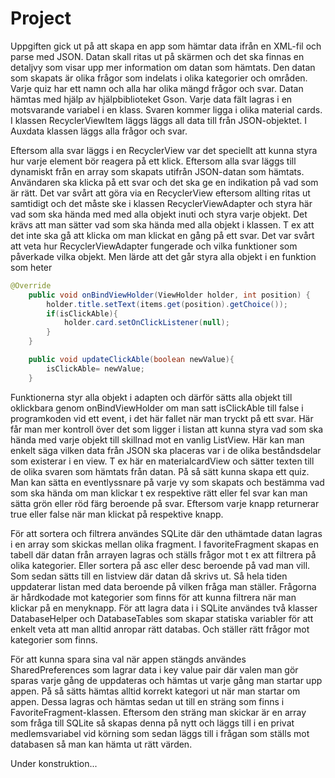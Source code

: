 # Project

Uppgiften gick ut på att skapa en app som hämtar data ifrån en XML-fil och parse med JSON.
Datan skall ritas ut på skärmen och det ska finnas en detaljvy som visar upp mer information om datan som hämtats.
Den datan som skapats är olika frågor som indelats i olika kategorier och områden. Varje quiz har ett namn och alla har olika mängd frågor och svar.
Datan hämtas med hjälp av hjälpbiblioteket Gson. Varje data fält lagras i en motsvarande variabel i en klass. Svaren kommer ligga i olika material cards.
I klassen RecyclerViewItem läggs läggs all data till från JSON-objektet. I Auxdata klassen läggs alla frågor och svar.

Eftersom alla svar läggs i en RecyclerView var det speciellt att kunna styra hur varje element bör reagera på ett klick. Eftersom alla svar läggs till dynamiskt från en array som skapats utifrån JSON-datan som hämtats. Användaren ska klicka på ett svar och det ska ge en indikation på vad som är rätt. Det var svårt att göra via en RecyclerView eftersom allting ritas ut samtidigt och det måste ske i klassen RecyclerViewAdapter och styra här vad som ska hända med med alla objekt inuti och styra varje objekt. Det krävs att man sätter vad som ska hända med alla objekt i klassen. T ex att det inte ska gå att klicka om man klickat en gång på ett svar. Det var svårt att veta hur RecyclerViewAdapter fungerade och vilka funktioner som påverkade vilka objekt. Men lärde att det går styra alla objekt i en funktion som heter 

```Java
@Override
    public void onBindViewHolder(ViewHolder holder, int position) {
        holder.title.setText(items.get(position).getChoice());
        if(isClickAble){
            holder.card.setOnClickListener(null);
        }
    }

    public void updateClickAble(boolean newValue){
        isClickAble= newValue;
    }

```
Funktionerna styr alla objekt i adapten och därför sätts alla objekt till oklickbara genom onBindViewHolder om man satt isClickAble till false i programkoden vid ett event, i det här fallet när man tryckt på ett svar. Här får man mer kontroll över det som ligger i listan att kunna styra vad som ska hända med varje objekt till skillnad mot en vanlig ListView. Här kan man enkelt säga vilken data från JSON ska placeras var i de olika beståndsdelar som existerar i en view. T ex här en materialcardView och sätter texten till de olika svaren som hämtats från datan. På så sätt kunna skapa ett quiz. Man kan sätta en eventlyssnare på varje vy som skapats och bestämma vad som ska hända om man klickar t ex respektive rätt eller fel svar kan man sätta grön eller röd färg beroende på svar. Eftersom varje knapp returnerar true eller false när man klickat på respektive knapp.

För att sortera och filtrera användes SQLite där den uthämtade datan lagras i en array som skickas mellan olika fragment. I favoriteFragment skapas en tabell där datan från arrayen lagras och ställs frågor mot t ex att filtrera på olika kategorier. Eller sortera på asc eller desc beroende på vad man vill. Som sedan sätts till en listview där datan då skrivs ut. Så hela tiden uppdaterar listan med data beroende på vilken fråga man ställer. Frågorna är hårdkodade mot kategorier som finns för att kunna filtrera när man klickar på en menyknapp. För att lagra data i i SQLite användes två klasser DatabaseHelper och DatabaseTables som skapar statiska variabler för att enkelt veta att man alltid anropar rätt databas. Och ställer rätt frågor mot kategorier som finns.

För att kunna spara sina val när appen stängds användes SharedPreferences som lagrar data i key value pair där valen man gör sparas varje gång de uppdateras och hämtas ut varje gång man startar upp appen. På så sätts hämtas alltid korrekt kategori ut när man startar om appen. Dessa lagras och hämtas sedan ut till en sträng som finns i FavoriteFragment-klassen. Eftersom den sträng man skickar är en array som fråga till SQLite så skapas denna på nytt och läggs till i en privat medlemsvariabel vid körning som sedan läggs till i frågan som ställs mot databasen så man kan hämta ut rätt värden.

Under konstruktion...



